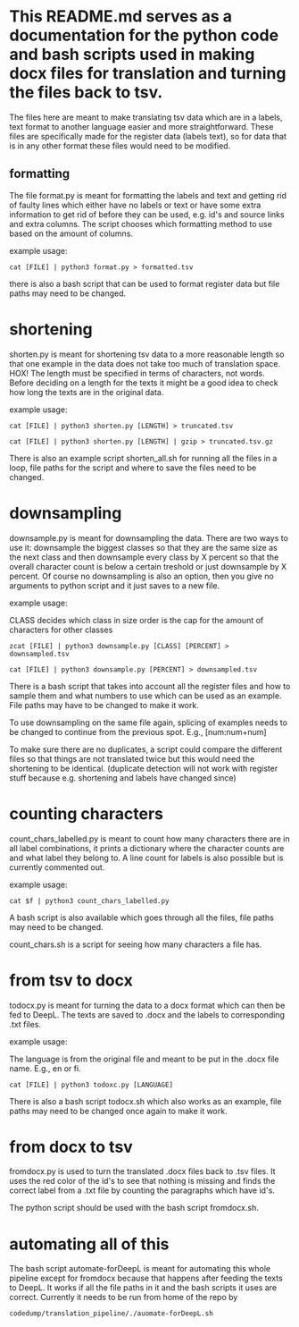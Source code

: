 # **This README.md serves as a documentation for the python code and bash scripts used in making docx files for translation and turning the files back to tsv.**

The files here are meant to make translating tsv data which are in a labels, text format to another language easier and more straightforward. These files are specifically made for the register data (labels text), so for data that is in any other format these files would need to be modified.

## formatting
The file format.py is meant for formatting the labels and text and getting rid of faulty lines which either have no labels or text or have some extra information to get rid of before they can be used, e.g. id's and source links and extra columns. The script chooses which formatting method to use based on the amount of columns.

example usage:

```
cat [FILE] | python3 format.py > formatted.tsv
```

there is also a bash script that can be used to format register data but file paths may need to be changed.


# shortening
shorten.py is meant for shortening tsv data to a more reasonable length so that one example in the data does not take too much of translation space. HOX! The length must be specified in terms of characters, not words. Before deciding on a length for the texts it might be a good idea to check how long the texts are in the original data.

example usage:

```
cat [FILE] | python3 shorten.py [LENGTH] > truncated.tsv
```
```
cat [FILE] | python3 shorten.py [LENGTH] | gzip > truncated.tsv.gz
```

There is also an example script shorten_all.sh for running all the files in a loop, file paths for the script and where to save the files need to be changed.


# downsampling
downsample.py is meant for downsampling the data. There are two ways to use it: downsample the biggest classes so that they are the same size as the next class and then downsample every class by X percent so that the overall character count is below a certain treshold or just downsample by X percent. Of course no downsampling is also an option, then you give no arguments to python script and it just saves to a new file.

example usage:

CLASS decides which class in size order is the cap for the amount of characters for other classes

```
zcat [FILE] | python3 downsample.py [CLASS] [PERCENT] > downsampled.tsv
```
```
cat [FILE] | python3 downsample.py [PERCENT] > downsampled.tsv
```

There is a bash script that takes into account all the register files and how to sample them and what numbers to use which can be used as an example. File paths may have to be changed to make it work.


To use downsampling on the same file again, splicing of examples needs to be changed to continue from the previous spot. E.g., [num:num+num]

To make sure there are no duplicates, a script could compare the different files so that things are not translated twice but this would need the shortening to be identical. (duplicate detection will not work with register stuff because e.g. shortening and labels have changed since)


# counting characters
count_chars_labelled.py is meant to count how many characters there are in all label combinations, it prints a dictionary where the character counts are and what label they belong to. A line count for labels is also possible but is currently commented out.

example usage:

```
cat $f | python3 count_chars_labelled.py
```

A bash script is also available which goes through all the files, file paths may need to be changed.


count_chars.sh is a script for seeing how many characters a file has.


# from tsv to docx
todocx.py is meant for turning the data to a docx format which can then be fed to DeepL. The texts are saved to .docx and the labels to corresponding .txt files.

example usage:

The language is from the original file and meant to be put in the .docx file name. E.g., en or fi.
```
cat [FILE] | python3 todoxc.py [LANGUAGE]
```

There is also a bash script todocx.sh which also works as an example, file paths may need to be changed once again to make it work.



# from docx to tsv
fromdocx.py is used to turn the translated .docx files back to .tsv files. It uses the red color of the id's to see that nothing is missing and finds the correct label from a .txt file by counting the paragraphs which have id's. 

The python script should be used with the bash script fromdocx.sh.


# automating all of this
The bash script automate-forDeepL is meant for automating this whole pipeline except for fromdocx because that happens after feeding the texts to DeepL. It works if all the file paths in it and the bash scripts it uses are correct. Currently it needs to be run from home of the repo by 

```
codedump/translation_pipeline/./auomate-forDeepL.sh
```